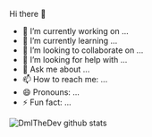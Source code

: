 Hi there 👋

- 🔭 I’m currently working on ...
- 🌱 I’m currently learning ...
- 👯 I’m looking to collaborate on ...
- 🤔 I’m looking for help with ...
- 💬 Ask me about ...
- 📫 How to reach me: ...
- 😄 Pronouns: ...
- ⚡ Fun fact: ...



![DmlTheDev github stats](https://github-readme-stats.vercel.app/api?username=DmlTheDev&show_icons=true&theme=radical&count_private=true&include_all_commits=true)




<!--
**dmlthedev/dmlthedev** is a ✨ _special_ ✨ repository because its `README.md` (this file) appears on your GitHub profile.

